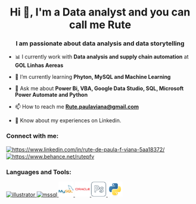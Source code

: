 <h1 align="center">Hi 👋, I'm a Data analyst and you can call me Rute</h1>
<h3 align="center">I am passionate about data analysis and data storytelling</h3>

- :bar_chart: I currently work with **Data analysis and supply chain automation** at **GOL Linhas Aereas**

- 🌱 I’m currently learning **Phyton, MySQL and Machine Learning**

- 💬 Ask me about **Power Bi, VBA, Google Data Studio, SQL, Microsoft Power Automate and Python**

- 📫 How to reach me **Rute.paulaviana@gmail.com**

- 📄 Know about my experiences on Linkedin.

<h3 align="left">Connect with me:</h3>
<p align="left">
<a href="https://linkedin.com/in/https://www.linkedin.com/in/rute-de-paula-f-viana-5aa18372/" target="blank"><img align="center" src="https://raw.githubusercontent.com/rahuldkjain/github-profile-readme-generator/master/src/images/icons/Social/linked-in-alt.svg" alt="https://www.linkedin.com/in/rute-de-paula-f-viana-5aa18372/" height="30" width="40" /></a>
<a href="https://www.behance.net/https://www.behance.net/rutepfv" target="blank"><img align="center" src="https://raw.githubusercontent.com/rahuldkjain/github-profile-readme-generator/master/src/images/icons/Social/behance.svg" alt="https://www.behance.net/rutepfv" height="30" width="40" /></a>
</p>

<h3 align="left">Languages and Tools:</h3>
<p align="left"> <a href="https://www.adobe.com/in/products/illustrator.html" target="_blank" rel="noreferrer"> <img src="https://www.vectorlogo.zone/logos/adobe_illustrator/adobe_illustrator-icon.svg" alt="illustrator" width="40" height="40"/> </a> <a href="https://www.microsoft.com/en-us/sql-server" target="_blank" rel="noreferrer"> <img src="https://www.svgrepo.com/show/303229/microsoft-sql-server-logo.svg" alt="mssql" width="40" height="40"/> </a> <a href="https://www.mysql.com/" target="_blank" rel="noreferrer"> <img src="https://raw.githubusercontent.com/devicons/devicon/master/icons/mysql/mysql-original-wordmark.svg" alt="mysql" width="40" height="40"/> </a> <a href="https://www.oracle.com/" target="_blank" rel="noreferrer"> <img src="https://raw.githubusercontent.com/devicons/devicon/master/icons/oracle/oracle-original.svg" alt="oracle" width="40" height="40"/> </a> <a href="https://www.photoshop.com/en" target="_blank" rel="noreferrer"> <img src="https://raw.githubusercontent.com/devicons/devicon/master/icons/photoshop/photoshop-line.svg" alt="photoshop" width="40" height="40"/> </a> <a href="https://www.python.org" target="_blank" rel="noreferrer"> <img src="https://raw.githubusercontent.com/devicons/devicon/master/icons/python/python-original.svg" alt="python" width="40" height="40"/> </a> </p>
